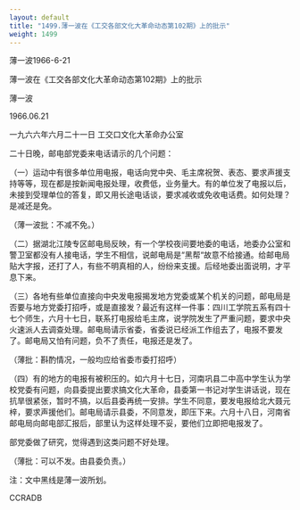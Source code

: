 ```yaml
---
layout: default
title: "1499.薄一波在《工交各部文化大革命动态第102期》上的批示"
weight: 1499
---
```


薄一波1966-6-21

薄一波在《工交各部文化大革命动态第102期》上的批示

薄一波

1966.06.21

一九六六年六月二十一日  工交口文化大革命办公室

二十日晚，邮电部党委来电话请示的几个问题：

（一）运动中有很多单位用电报，电话向党中央、毛主席祝贺、表态、要求声援支持等等，现在都是按新闻电报处理，收费低，业务量大。有的单位发了电报以后，未接到受理单位的答复，即又用长途电话谈，要求减收或免收电话费。如何处理？是减还是免。

（薄一波批：不减不免。）

（二）据湖北江陵专区邮电局反映，有一个学校夜间要地委的电话，地委办公室和警卫室都没有人接电话，学生不相信，说邮电局是“黑帮“故意不给接通。给邮电局贴大字报，还打了人，有些不明真相的人，纷纷来支援。后经地委出面说明，才平息下来。

（三）各地有些单位直接向中央发电报揭发地方党委或某个机关的问题，邮电局是否要与地方党委打招呼，或是直接发？最近有这样一件事：四川工学院五系有四十七个师生，六月十七日，联系打电报给毛主席，说学院发生了严重问题，要求中央火速派人去调查处理。邮电局请示省委，省委说已经派工作组去了，电报不要发了。邮电局又怕有问题，负不了责任，电报还是发了。

（薄批：斟酌情况，一般均应给省委市委打招呼）

（四）有的地方的电报有被积压的。如六月十七日，河南巩县二中高中学生认为学校党委有问题，向县委提出要求搞文化大革命，县委第一书记对学生讲话说，现在抗旱很紧张，暂时不搞，以后县委再统一安排。学生不同意，要发电报给北大聂元梓，要求声援他们。邮电局请示县委，不同意发，即压下来。六月十八日，河南省邮电局向邮电部汇报后，部里认为这样处理不妥，要他们立即把电报发了。

部党委做了研究，觉得遇到这类问题不好处理。

（薄批：可以不发。由县委负责。）

注：文中黑线是薄一波所划。

CCRADB

